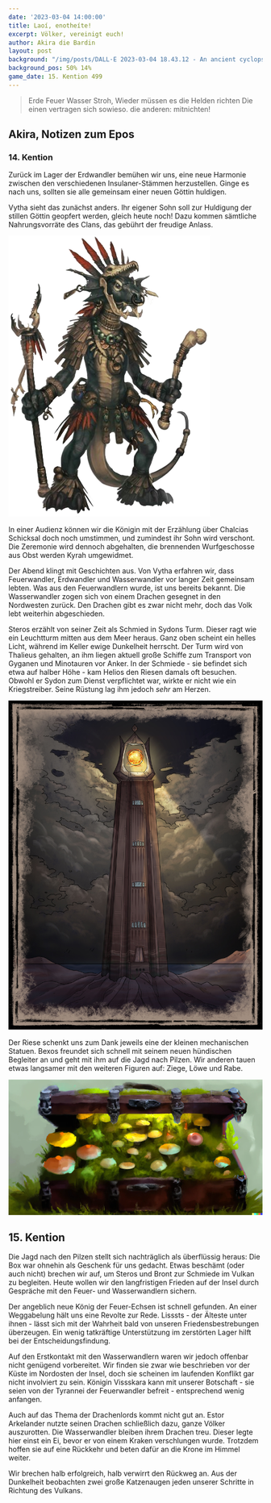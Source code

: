 ```yaml
---
date: '2023-03-04 14:00:00'
title: Laoí, enotheíte!
excerpt: Völker, vereinigt euch!
author: Akira die Bardin
layout: post
background: "/img/posts/DALL·E 2023-03-04 18.43.12 - An ancient cyclops smith gifting three tiny handcrafted iron figurines (a crow, a goat and a lion) and a mechanical dog to a group of adventurers, dig.png"
background_pos: 50% 14%
game_date: 15. Kention 499
---
```


<div class="rhyme">
  <blockquote>
    Erde Feuer Wasser Stroh,
    Wieder müssen es die Helden richten
    Die einen vertragen sich sowieso.
    die anderen: mitnichten!
  </blockquote>
</div>

## Akira, Notizen zum Epos

### 14. Kention

Zurück im Lager der Erdwandler bemühen wir uns, eine neue Harmonie zwischen den verschiedenen Insulaner-Stämmen herzustellen. Ginge es nach uns, sollten sie alle gemeinsam einer neuen Göttin huldigen.

Vytha sieht das zunächst anders. Ihr eigener Sohn soll zur Huldigung der stillen Göttin geopfert werden, gleich heute noch! Dazu kommen sämtliche Nahrungsvorräte des Clans, das gebührt der freudige Anlass.

![Vytha](/img/posts/Vytha.png)

In einer Audienz können wir die Königin mit der Erzählung über Chalcias Schicksal doch noch umstimmen, und zumindest ihr Sohn wird verschont. Die Zeremonie wird dennoch abgehalten, die brennenden Wurfgeschosse aus Obst werden Kyrah umgewidmet.

Der Abend klingt mit Geschichten aus. Von Vytha erfahren wir, dass Feuerwandler, Erdwandler und Wasserwandler vor langer Zeit gemeinsam lebten. Was aus den Feuerwandlern wurde, ist uns bereits bekannt. Die Wasserwandler zogen sich von einem Drachen gesegnet in den Nordwesten zurück. Den Drachen gibt es zwar nicht mehr, doch das Volk lebt weiterhin abgeschieden.

Steros erzählt von seiner Zeit als Schmied in Sydons Turm. Dieser ragt wie ein Leuchtturm mitten aus dem Meer heraus. Ganz oben scheint ein helles Licht, während im Keller ewige Dunkelheit herrscht. Der Turm wird von Thalieus gehalten, an ihm liegen aktuell große Schiffe zum Transport von Gyganen und Minotauren vor Anker. In der Schmiede - sie befindet sich etwa auf halber Höhe - kam Helios den Riesen damals oft besuchen. Obwohl er Sydon zum Dienst verpflichtet war, wirkte er nicht wie ein Kriegstreiber. Seine Rüstung lag ihm jedoch _sehr_ am Herzen.

![Sydons turm](/img/posts/dungeon_praxys_tower.jpg)

Der Riese schenkt uns zum Dank jeweils eine der kleinen mechanischen Statuen. Bexos freundet sich schnell mit seinem neuen hündischen Begleiter an und geht mit ihm auf die Jagd nach Pilzen. Wir anderen tauen etwas langsamer mit den weiteren Figuren auf: Ziege, Löwe und Rabe.

![pilzbox](/img/posts/mushroombox.png)

## 15. Kention

Die Jagd nach den Pilzen stellt sich nachträglich als überflüssig heraus: Die Box war ohnehin als Geschenk für uns gedacht. Etwas beschämt (oder auch nicht) brechen wir auf, um Steros und Bront zur Schmiede im Vulkan zu begleiten. Heute wollen wir den langfristigen Frieden auf der Insel durch Gespräche mit den Feuer- und Wasserwandlern sichern.

Der angeblich neue König der Feuer-Echsen ist schnell gefunden. An einer Weggabelung hält uns eine Revolte zur Rede. Lisssts - der Älteste unter ihnen - lässt sich mit der Wahrheit bald von unseren Friedensbestrebungen überzeugen. Ein wenig tatkräftige Unterstützung im zerstörten Lager hilft bei der Entscheidungsfindung.

Auf den Erstkontakt mit den Wasserwandlern waren wir jedoch offenbar nicht genügend vorbereitet. Wir finden sie zwar wie beschrieben vor der Küste im Nordosten der Insel, doch sie scheinen im laufenden Konflikt gar nicht involviert zu sein. Königin Vissskara kann mit unserer Botschaft - sie seien von der Tyrannei der Feuerwandler befreit - entsprechend wenig anfangen.

Auch auf das Thema der Drachenlords kommt nicht gut an. Estor Arkelander nutzte seinen Drachen schließlich dazu, ganze Völker auszurotten. Die Wasserwandler bleiben ihrem Drachen treu. Dieser legte hier einst ein Ei, bevor er von einem Kraken verschlungen wurde. Trotzdem hoffen sie auf eine Rückkehr und beten dafür an die Krone im Himmel weiter.

Wir brechen halb erfolgreich, halb verwirrt den Rückweg an. Aus der Dunkelheit beobachten zwei große Katzenaugen jeden unserer Schritte in Richtung des Vulkans.
